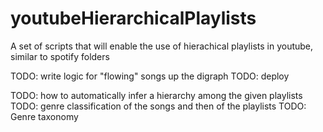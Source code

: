 # youtubeHierarchicalPlaylists
A set of scripts that will enable the use of hierachical playlists in youtube, similar to spotify folders


TODO: write logic for "flowing" songs up the digraph
TODO: deploy

TODO: how to automatically infer a hierarchy among the given playlists
TODO: genre classification of the songs and then of the playlists
TODO: Genre taxonomy